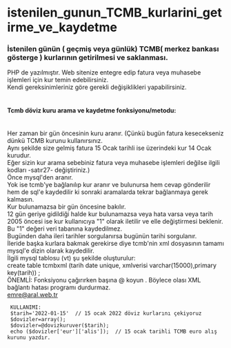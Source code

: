 # istenilen_gunun_TCMB_kurlarini_getirme_ve_kaydetme
<h3>İstenilen günün ( geçmiş veya günlük) TCMB( merkez bankası gösterge ) kurlarının getirilmesi ve saklanması.</h3>
PHP de yazılmıştır. Web sitenize entegre edip fatura veya muhasebe işlemleri için kur temin edebilirsiniz.<br>
Kendi gereksinimleriniz göre gerekli değişiklikleri yapabilirsiniz.<br><br>

<h4>Tcmb  döviz kuru arama ve kaydetme fonksiyonu/metodu:</h4> <br>
Her zaman bir gün öncesinin kuru aranır. (Çünkü bugün fatura kesecekseniz dünkü TCMB kurunu kullanırsınız.<br>
Aynı şekilde size gelmiş fatura 15 Ocak tarihli ise üzerindeki kur 14 Ocak kurudur.<br>
Eğer sizin kur arama sebebiniz fatura veya muhasebe işlemleri değilse ilgili kodları -satır27- değiştiriniz.)<br>  
Önce mysql'den aranır.<br>
Yok ise tcmb'ye bağlanılıp kur aranır ve bulunursa hem cevap gönderilir hem de sql'e kaydedilir ki
sonraki aramalarda tekrar bağlanmaya gerek kalmasın.<br>
Kur bulunamazsa bir gün öncesine bakılır.<br>
12 gün geriye gidildiği halde kur bulunamazsa veya hata varsa veya tarih 2005 öncesi ise kur kullanıcıya "1" olarak iletilir
ve elle değiştirmesi beklenir. Bu "1" değeri veri tabanına kaydedilmez.<br>
Bugünden daha ileri tarihler sorgulanırsa  bugünün tarihi sorgulanır.<br>
İleride başka kurlara bakmak gerekirse diye tcmb'nin xml dosyasının tamamı mysql'e dizin olarak kaydedilir.<br>
İlgili mysql tablosu (vt) şu şekilde oluşturulur:<br>
create table tcmbxml (tarih date unique, xmlverisi varchar(15000),primary key(tarih)) ;<br>
ÖNEMLİ: Fonksiyonu çağırırken başına @ koyun . Böylece olası XML bağlantı hatası programı durdurmaz.<br>
<u>emre@aral.web.tr</u>
     
     KULLANIMI: 
     $tarih='2022-01-15'  // 15 ocak 2022 döviz kurlarını çekiyoruz
     $dovizler=array();
     $dovizler=@dovizkuruver($tarih); 
     echo ($dovizler['eur']['alis']);  // 15 ocak tarihli TCMB euro alış kurunu yazdır. 
  
